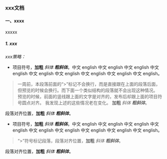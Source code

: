 ### xxx文档

#### 一、xxxx

xxxxx


##### 1. xxx

_xxx策略：_

- 项目符号，**加粗** _斜体_ _**粗斜体**_。中文 english 中文 english 中文 english 中文 english 中文 english 中文 english 中文 english 中文 english 中文 english。
> 一周前，本段落前面的“\>”标记不会换行，而是直接跟在上面的段落后面，但预览的时候会换行。而下面一个类似结构的段落就不会出现这种情况。
预览的时候，前面的竖线跟上面的文字是对齐的，发布后却跟上面的项目符号圆点对齐。
我发现上述的这些情况老在变化。
**加粗** _斜体_ _**粗斜体**_。

  段落对齐位置，**加粗** _斜体_ _**粗斜体**_。


- 项目符号，**加粗** _斜体_ _**粗斜体**_。中文 english 中文 english 中文 english 中文 english 中文 english 中文 english 中文 english 中文 english 中文 english。
> “\>”符号标记段落，段落对齐位置，**加粗** _斜体_ _**粗斜体**_。

  段落对齐位置，**加粗** _斜体_ _**粗斜体**_。
